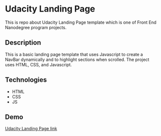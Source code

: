 
# Udacity Landing Page
This is repo about Udacity Landing Page template which is one of Front End Nanodegree program projects.

## Description

This is a basic landing page template that uses Javascript to create a NavBar dynamically and to highlight sections when scrolled. The project uses HTML, CSS, and Javascript.


## Technologies

* HTML
* CSS
* JS

## Demo

[Udacity Landing Page link](https://amr-jamal-ahmed.github.io/Udacity-Landing-Page/)

